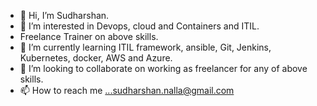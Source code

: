 - 👋 Hi, I’m Sudharshan.
- 👀 I’m interested in Devops, cloud and Containers and ITIL.
-    Freelance Trainer on above skills.
- 🌱 I’m currently learning ITIL framework, ansible, Git, Jenkins, Kubernetes, docker, AWS and Azure.
- 💞️ I’m looking to collaborate on working as freelancer for any of above skills.
- 📫 How to reach me ...sudharshan.nalla@gmail.com

<!---
S158984/S158984 is a ✨ special ✨ repository because its `README.md` (this file) appears on your GitHub profile.
You can click the Preview link to take a look at your changes.
--->
